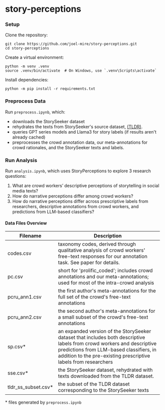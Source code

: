 # story-perceptions

### Setup
Clone the repository:
```
git clone https://github.com/joel-mire/story-perceptions.git
cd story-perceptions
```

Create a virtual environment:
```
python -m venv .venv
source .venv/bin/activate  # On Windows, use `.venv\Scripts\activate`
```

Install dependencies:
```
python -m pip install -r requirements.txt
```

### Preprocess Data
Run `preprocess.ipynb`, which:
* downloads the StorySeeker dataset
* rehydrates the texts from StorySeeker's source dataset, [(TLDR)](https://webis.de/data/webis-tldr-17.html).
* queries GPT series models and Llama3 for story labels (if results aren't already cached)
* preprocesses the crowd annotation data, our meta-annotations for crowd rationales, and the StorySeeker texts and labels.

### Run Analysis
Run `analysis.ipynb`, which uses StoryPerceptions to explore 3 research questions:
1. What are crowd workers’ descriptive perceptions of storytelling in social media texts?
2. How do narrative perceptions differ among crowd workers?
3. How do narrative perceptions differ across prescriptive labels from researchers, descriptive annotations from crowd workers, and predictions from LLM-based classifiers?

#### Data Files Overview
| Filename    | Description |
| -------- | ------- |
| codes.csv  | taxonomy codes, derived through qualitative analysis of crowd workers' free-text responses for our annotation task. See paper for details.|
| pc.csv | short for 'prolific_coded'; includes crowd annotations and our meta-annotations; used for most of the intra-crowd analysis |
| pcru_ann1.csv    | the first author's meta-annotations for the full set of the crowd's free-text annotations   |
| pcru_ann2.csv    | the second author's meta-annotations for a small subset of the crowd's free-text annotations  |
| sp.csv*    | an expanded version of the StorySeeker dataset that includes both descriptive labels from crowd workers and descriptive predictions from LLM-based classifiers, in addition to the pre-existing prescriptive labels from researchers |
| sse.csv*    | the StorySeeker dataset, rehydrated with texts downloaded from the TLDR dataset.    |
| tldr_ss_subset.csv*    | the subset of the TLDR dataset corresponding to the StorySeeker texts   |

\* files generated by `preprocess.ipynb`